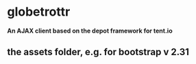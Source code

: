 globetrottr
===========

**An AJAX client based on the depot framework for tent.io**


## the assets folder, e.g. for bootstrap v 2.31